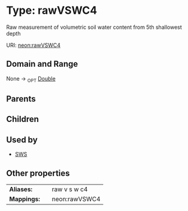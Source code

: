 
# Type: rawVSWC4


Raw measurement of volumetric soil water content from 5th shallowest depth

URI: [neon:rawVSWC4](https://data.neonscience.org/rawVSWC4)


## Domain and Range

None ->  <sub>OPT</sub> [Double](types/Double.md)

## Parents


## Children


## Used by

 * [SWS](SWS.md)

## Other properties

|  |  |  |
| --- | --- | --- |
| **Aliases:** | | raw v s w c4 |
| **Mappings:** | | neon:rawVSWC4 |

